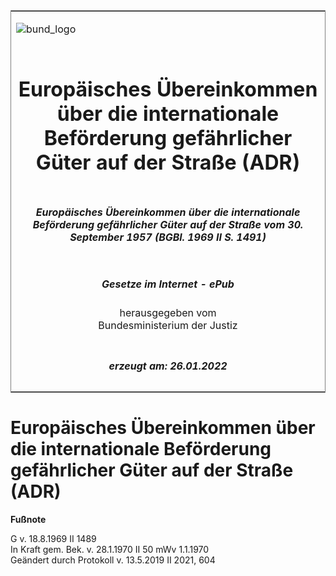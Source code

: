 <span id="DECKBLATT.html"></span>

<table border="0" frame="border" width="100%">

<tr valign="top">

<td align="left">

![bund\_logo](BfJ_2021_Web_de_de.gif)

</td>

<td align="right">

 

</td>

</tr>

<tr align="center" valign="middle">

<td colspan="2">

# Europäisches Übereinkommen über die internationale Beförderung gefährlicher Güter auf der Straße (ADR)

</td>

</tr>

<tr align="center" valign="middle">

<td colspan="2">

##### Europäisches Übereinkommen über die internationale Beförderung gefährlicher Güter auf der Straße vom 30. September 1957 (BGBl. 1969 II S. 1491)

</td>

</tr>

<tr align="center" valign="middle">

<td colspan="2">

  
  

##### Gesetze im Internet - ePub  
  
herausgegeben vom  
Bundesministerium der Justiz

</td>

</tr>

<tr align="center" valign="bottom">

<td colspan="2">

  
  

##### erzeugt am: 26.01.2022

</td>

</tr>

</table>

<span id="BJNR214910969.html"></span>

# Europäisches Übereinkommen über die internationale Beförderung gefährlicher Güter auf der Straße (ADR)

<div>

  
**Fußnote**

<div class="jnhtml">

<div>

<div class="jurAbsatz">

G v. 18.8.1969 II 1489  
In Kraft gem. Bek. v. 28.1.1970 II 50 mWv 1.1.1970  
Geändert durch Protokoll v. 13.5.2019 II 2021, 604

</div>

</div>

</div>

</div>
